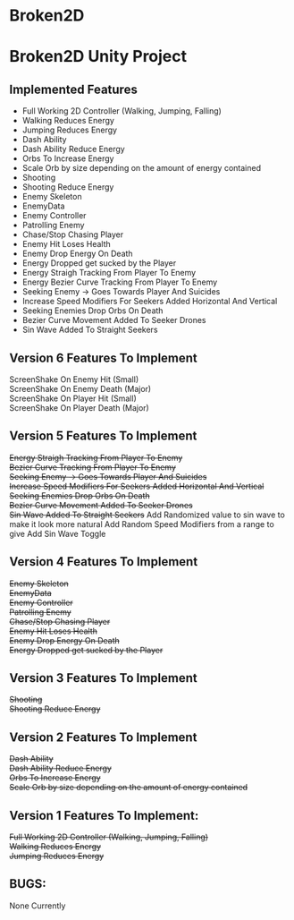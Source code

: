 # Broken2D
# Broken2D Unity Project

## Implemented Features
* Full Working 2D Controller (Walking, Jumping, Falling)
* Walking Reduces Energy
* Jumping Reduces Energy
* Dash Ability
* Dash Ability Reduce Energy
* Orbs To Increase Energy
* Scale Orb by size depending on the amount of energy contained
* Shooting
* Shooting Reduce Energy
* Enemy Skeleton
* EnemyData
* Enemy Controller
* Patrolling Enemy
* Chase/Stop Chasing Player
* Enemy Hit Loses Health
* Enemy Drop Energy On Death
* Energy Dropped get sucked by the Player
* Energy Straigh Tracking From Player To Enemy
* Energy Bezier Curve Tracking From Player To Enemy
* Seeking Enemy -> Goes Towards Player And Suicides
* Increase Speed Modifiers For Seekers Added Horizontal And Vertical
* Seeking Enemies Drop Orbs On Death
* Bezier Curve Movement Added To Seeker Drones
* Sin Wave Added To Straight Seekers

## Version 6 Features To Implement
ScreenShake On Enemy Hit (Small)\
ScreenShake On Enemy Death (Major)\
ScreenShake On Player Hit (Small)\
ScreenShake On Player Death (Major)

## Version 5 Features To Implement
~~Energy Straigh Tracking From Player To Enemy~~\
~~Bezier Curve Tracking From Player To Enemy~~\
~~Seeking Enemy -> Goes Towards Player And Suicides~~\
~~Increase Speed Modifiers For Seekers Added Horizontal And Vertical~~
~~Seeking Enemies Drop Orbs On Death~~\
~~Bezier Curve Movement Added To Seeker Drones~~\
~~Sin Wave Added To Straight Seekers~~
Add Randomized value to sin wave to make it look more natural
Add Random Speed Modifiers from a range to give 
Add Sin Wave Toggle

## Version 4 Features To Implement
~~Enemy Skeleton~~\
~~EnemyData~~\
~~Enemy Controller~~\
~~Patrolling Enemy~~\
~~Chase/Stop Chasing Player~~\
~~Enemy Hit Loses Health~~\
~~Enemy Drop Energy On Death~~\
~~Energy Dropped get sucked by the Player~~

## Version 3 Features To Implement
~~Shooting~~\
~~Shooting Reduce Energy~~

## Version 2 Features To Implement
~~Dash Ability~~\
~~Dash Ability Reduce Energy~~\
~~Orbs To Increase Energy~~\
~~Scale Orb by size depending on the amount of energy contained~~

## Version 1 Features To Implement:
~~Full Working 2D Controller (Walking, Jumping, Falling)~~\
~~Walking Reduces Energy~~\
~~Jumping Reduces Energy~~

## BUGS:
None Currently